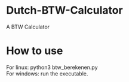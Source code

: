 # Dutch-BTW-Calculator
A BTW Calculator <br />

# How to use
For linux: python3 btw_berekenen.py <br />
For windows: run the executable.
